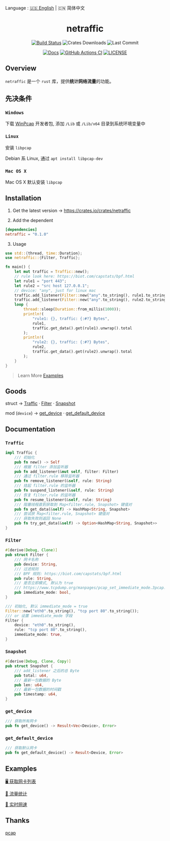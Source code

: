 Language : [🇺🇸 English](./README.md) | 🇨🇳 简体中文

<h1 align="center">netraffic</h1>
<div align="center">

[![Build Status](https://img.shields.io/crates/v/netraffic)](https://crates.io/crates/netraffic)
![Crates Downloads](https://img.shields.io/crates/d/netraffic)
![Last Commit](https://img.shields.io/github/last-commit/ZingerLittleBee/netraffic)

</div>
<div align="center">

[![Docs](https://img.shields.io/docsrs/netraffic)](https://docs.rs/netraffic/0.1.0/netraffic/)
[![GitHub Actions CI](https://img.shields.io/github/workflow/status/ZingerLittleBee/netraffic/Test%20CI)](https://github.com/ZingerLittleBee/netraffic/actions)
[![LICENSE](https://img.shields.io/crates/l/netraffic)](./LICENSE)

</div>

## Overview
`netraffic` 是一个 `rust` 库，提供**统计网络流量**的功能。

## 先决条件
### `Windows`
下载 [WinPcap](http://www.winpcap.org/install/default.htm) 开发者包, 添加 `/Lib` 或 `/Lib/x64` 目录到系统环境变量中

### `Linux`
安装 `libpcap`

Debian 系 Linux, 通过 `apt install libpcap-dev`

### `Mac OS X`
Mac OS X 默认安装 `libpcap`

## Installation
1. Get the latest version -> https://crates.io/crates/netraffic

2. Add the dependent
```toml
[dependencies]
netraffic = "0.1.0"
```

3. Usage
```rust
use std::{thread, time::Duration};
use netraffic::{Filter, Traffic};

fn main() {
    let mut traffic = Traffic::new();
    // rule look here: https://biot.com/capstats/bpf.html
    let rule1 = "port 443";
    let rule2 = "src host 127.0.0.1";
    // device: "any", just for linux mac
    traffic.add_listener(Filter::new("any".to_string(), rule1.to_string()));
    traffic.add_listener(Filter::new("any".to_string(), rule2.to_string()));
    loop {
        thread::sleep(Duration::from_millis(1000));
        println!(
            "rule1: {}, traffic: {:#?} Bytes",
            rule1,
            traffic.get_data().get(rule1).unwrap().total
        );
        println!(
            "rule2: {}, traffic: {:#?} Bytes",
            rule2,
            traffic.get_data().get(rule2).unwrap().total
        );
    }
}
```
> Learn More [Examples](#examples)


## Goods
struct -> [Traffic](#traffic) · [Filter](#filter) · [Snapshot](#snapshot)

mod (`device`) -> [get_device](#get_device) · [get_default_device](#get_default_device)

## Documentation
### `Traffic`
```rust
impl Traffic {
    /// 初始化
    pub fn new() -> Self
    /// 根据 filter 添加监听器
    pub fn add_listener(&mut self, filter: Filter)
    /// 通过 filter.rule 移除监听器
    pub fn remove_listener(&self, rule: String)
    /// 挂起 filter.rule 的监听器
    pub fn suspend_listener(&self, rule: String)
    /// 恢复 filter.rule 的监听器
    pub fn resume_listener(&self, rule: String)
    /// 阻塞线程直到获取到 Map<filter.rule, Snapshot> 键值对
    pub fn get_data(&self) -> HashMap<String, Snapshot>
    /// 尝试获 Map<filter.rule, Snapshot> 键值对
    /// 获取失败则返回 None
    pub fn try_get_data(&self) -> Option<HashMap<String, Snapshot>>
}
```

### `Filter`
```rust
#[derive(Debug, Clone)]
pub struct Filter {
    /// 网卡名称
    pub device: String,
    /// 过滤规则
    /// BPF 规则: https://biot.com/capstats/bpf.html
    pub rule: String,
    /// 是否立即模式, 默认为 true
    /// https://www.tcpdump.org/manpages/pcap_set_immediate_mode.3pcap.html
    pub immediate_mode: bool,
}

/// 初始化, 默认 immediate_mode = true
Filter::new("eth0".to_string(), "tcp port 80".to_string());
/// or 设置 immediate_mode 字段
Filter {
    device: "eth0".to_string(),
    rule: "tcp port 80".to_string(),
    immediate_mode: true,
}
```

### `Snapshot`
```rust
#[derive(Debug, Clone, Copy)]
pub struct Snapshot {
    /// add_listener 之后的总 Byte
    pub total: u64,
    /// 最新一包数据的 Byte
    pub len: u64,
    /// 最新一包数据的时间戳
    pub timestamp: u64,
}
```

### `get_device`
```rust
/// 获取所有网卡
pub fn get_device() -> Result<Vec<Device>, Error>
```

### `get_default_device`
```rust
/// 获取默认网卡
pub fn get_default_device() -> Result<Device, Error>
```


## Examples
[🖥 获取网卡列表](./examples/device.rs)

[🚥 流量统计](./examples/traffic.rs)

[🚄 实时网速](./examples/speed.rs)



## Thanks
[pcap](https://github.com/rust-pcap/pcap)